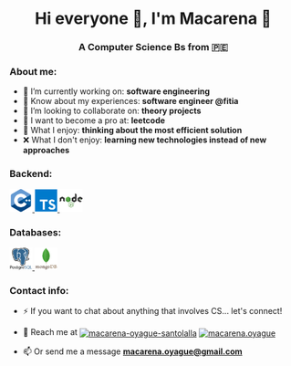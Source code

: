 <h1 align="center">Hi everyone 👋, I'm Macarena 👸</h1>
<h3 align="center">A Computer Science Bs from 🇵🇪</h3>


<h3 align="left">About me:</h3>

- 🔭 I’m currently working on: **software engineering**
- 📄 Know about my experiences: **software engineer @fitia**
- 👯 I’m looking to collaborate on: **theory projects**
- 🌱 I want to become a pro at: **leetcode**
- 🤝 What I enjoy: **thinking about the most efficient solution**
- ❌ What I don't enjoy: **learning new technologies instead of new approaches**

<h3 align="left">Backend:</h3>
<p align="left"> 
<a href="https://www.w3schools.com/cpp/" target="_blank" rel="noreferrer"> 
<img src="https://raw.githubusercontent.com/devicons/devicon/master/icons/cplusplus/cplusplus-original.svg" alt="cplusplus" width="40" height="40"/> 
</a> 
<a href="https://www.typescriptlang.org/" target="_blank" rel="noreferrer"> <img src="https://raw.githubusercontent.com/devicons/devicon/master/icons/typescript/typescript-original.svg" alt="typescript" width="40" height="40"/> </a> 
<a href="https://nodejs.org" target="_blank" rel="noreferrer"> <img src="https://raw.githubusercontent.com/devicons/devicon/master/icons/nodejs/nodejs-original-wordmark.svg" alt="nodejs" width="40" height="40"/> </a> 
</p>

<h3 align="left">Databases:</h3>
<p align="left"> 
<a href="https://www.postgresql.org" target="_blank" rel="noreferrer"> <img src="https://raw.githubusercontent.com/devicons/devicon/master/icons/postgresql/postgresql-original-wordmark.svg" alt="postgresql" width="40" height="40"/> </a> 
<a href="https://www.mongodb.com/" target="_blank" rel="noreferrer"> 
<img src="https://raw.githubusercontent.com/devicons/devicon/master/icons/mongodb/mongodb-original-wordmark.svg" alt="mongodb" width="40" height="40"/> </a> 
</p>

<h3 align="left">Contact info:</h3>

- ⚡ If you want to chat about anything that involves CS... let's connect!

- 👯 Reach me at <a href="https://linkedin.com/in/macarena-oyague-santolalla" target="blank"><img align="center" src="https://raw.githubusercontent.com/rahuldkjain/github-profile-readme-generator/master/src/images/icons/Social/linked-in-alt.svg" alt="macarena-oyague-santolalla" height="18" width="28" /></a>
<a href="https://instagram.com/macarena.oyague" target="blank"><img align="center" src="https://raw.githubusercontent.com/rahuldkjain/github-profile-readme-generator/master/src/images/icons/Social/instagram.svg" alt="macarena.oyague" height="18" width="28" /></a> 
- 📫 Or send me a message **macarena.oyague@gmail.com**
